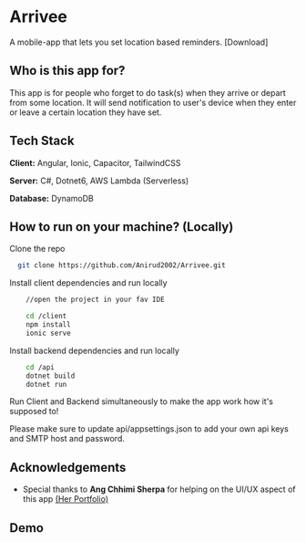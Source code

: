 
# Arrivee

A mobile-app that lets you set location based reminders. [Download]


## Who is this app for?

This app is for people who forget to do task(s) when they arrive or depart from some location. It will send notification to user's device when they enter or leave a certain location they have set.
## Tech Stack

**Client:** Angular, Ionic, Capacitor, TailwindCSS

**Server:** C#, Dotnet6, AWS Lambda (Serverless)

**Database:** DynamoDB


## How to run on your machine? (Locally)

Clone the repo

```bash
  git clone https://github.com/Anirud2002/Arrivee.git
```
Install client dependencies and run locally

```bash
    //open the project in your fav IDE

    cd /client
    npm install
    ionic serve
```

Install backend dependencies and run locally

```bash
    cd /api
    dotnet build
    dotnet run
```

Run Client and Backend simultaneously to make the app work how it's supposed to!

Please make sure to update api/appsettings.json to add your own api keys and SMTP host and password.
## Acknowledgements

 - Special thanks to **Ang Chhimi Sherpa** for helping on the UI/UX aspect of this app [(Her Portfolio)](https://www.chhimi.me/)



## Demo

[](https://github.com/Anirud2002/Arrivee/blob/main/demo.gif)

